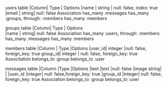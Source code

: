 users table
|Column|	Type  |	Options
|name	 | string |	null: false, index: true
|email |	string|	null: false
Association
has_many :messages has_many :groups, through: :members has_many :members

groups table
|Column| Type  |	Options    
|name  | string|	null: false
Association
has_many :users, through: :members has_many :messages has_many :members

members table
|Column	| Type	  |Options
|user_id|	integer |null: false, foreign_key: true
group_id|	integer |	null: false, foreign_key: true
Associtation
belongs_to :group
belongs_to :user

messages table
|Column	      |Type  	|Options
|text	        |text	  |null: false
|image	string|	      |
|user_id	    |integer|	null: false,foreign_key: true
|group_id	    |integer|	null: false, foreign_key: true
Association
belongs_to :group belongs_to :user